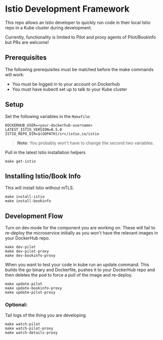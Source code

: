 # Istio Development Framework

This repo allows an Istio developer to quickly run code in their local Istio repo in a Kube cluster during development.

Currently, functionality is limited to Pilot and proxy agents of Pilot/Bookinfo but PRs are welcome!

## Prerequisites

The following prerequisites must be matched before the make commands will work:
- You must be logged in to your account on Dockerhub
- You must have kubectl set up to talk to your Kube cluster

## Setup

Set the following variables in the `Makefile`:

```
DOCKERHUB_USER=<your-dockerhub-username>
LATEST_ISTIO_VERSION=0.5.0
ISTIO_REPO_DIR=$(GOPATH)/src/istio.io/istio
```

>**Note**: You probably won't have to change the second two variables.

Pull in the latest Istio installation helpers

```
make get-istio
```

## Installing Istio/Book Info

This will install Istio without mTLS.

```
make install-istio
make install-bookinfo
```

## Development Flow

Turn on dev mode for the component you are working on. These will fail to re-deploy the microservice initially as you won't have the relevant images in your DockerHub repo.

```
make dev-pilot
make dev-pilot-proxy
make dev-bookinfo-proxy
```

When you want to test your code in kube run an update command. This builds the go binary and Dockerfile, pushes it to your DockerHub repo and then deletes the pod to force a pull of the image and re-deploy.

```
make update-pilot
make update-bookinfo-proxy
make update-pilot-proxy
```

### Optional:

Tail logs of the thing you are developing.
```
make watch-pilot
make watch-pilot-proxy
make watch-details-proxy
```
